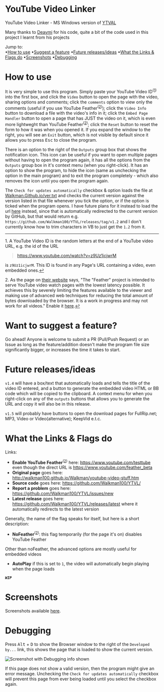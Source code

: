 ﻿YouTube Video Linker
====

YouTube Video Linker - MS Windows version of [YTVAL](http://walkman100.github.io/Walkman/youtube-video-stuff.htm)

Many thanks to [Deavmi](http://github.com/Deavmi) for his code, quite a bit of the code used in this project I learnt from his projects

Jump to:  
•<a href="#how-to-use">How to use</a> 
•<a href="#want-to-suggest-a-feature">Suggest a feature</a> 
•<a href="#future-releasesideas">Future releases/ideas</a> 
•<a href="#what-the-links--flags-do">What the Links & Flags do</a> 
•<a href="http://walkman100.github.io/Walkman/YTVL/">Screenshots</a> 
•<a href="#debugging">Debugging</a>

How to use
====
It is very simple to use this program. Simply paste your YouTube Video ID<sup>(<a href="#f-note-1" name="ref1" id="ref1">1</a>)</sup> into the first box, and click the `Video` button to open the page with the video, sharing options and comments; click the `comments` option to view only the comments (useful if you use YouTube Feather<sup>(<a href="#f-note-2" name="ref2" id="ref2">2</a>)</sup>); click the `Video Info` button to download a file with the video's info in it; click the `Embed Page Handler` button to open a page that has JUST the video on it, which is even more lightweght than YouTube Feather<sup>(<a href="#f-note-2" name="ref2" id="ref2">2</a>)</sup>; click the `Reset` button to reset the form to how it was  when you opened it. If you expand the window to the right, you will see an `Exit` button, which is not visible by default since it allows you to press <kbd>Esc</kbd> to close the program.

There is an option to the right of the `Outputs` group box that shows the notification icon. This icon can be useful if you want to open multiple pages without having to open the program again, it has all the options from the `Outputs` group box in it's context menu (when you right-click). It has an option to show the program, to hide the icon (same as unchecking the option in the main program) and to exit the program completely - which also removes the icon until you open the program again.

The `Check for updates automatically` checkbox & option loads the file at [Walkman.Github.io/ver.txt](http://walkman100.github.io/Walkman/YTVL/ver.txt) and checks the current version against the version listed in that file whenever you tick the option, or if the option is ticked when the program opens. I have future plans for it instead to load the url [here](http://github.com/Walkman100/YTVL/releases/latest) instead, since that is automatically redirected to the current version by GitHub, but that would return e.g. `https://github.com/Walkman100/YTVL/releases/tag/v1.2` and I don't currently know how to trim characters in VB to just get the `1.2` from it.
___
<a name="f-note-1" id="f-note-1">1</a>. A YouTube Video ID is the random letters at the end of a YouTube video URL, e.g. the id of the URL
> https://www.youtube.com/watch?v=z9Uz1icjwrM

is `z9Uz1icjwrM`. This ID is found in any Page's URL containing a video, even embedded ones.<a href="#ref1" title="Jump back to footnote 1 above.">↩</a>

<a name="f-note-2" id="f-note-2">2</a>. As the page on [their website](https://www.youtube.com/feather_beta) says, "The "Feather" project is intended to serve YouTube video watch pages with the lowest latency possible. It achieves this by severely limiting the features available to the viewer and making use of advanced web techniques for reducing the total amount of bytes downloaded by the browser. It is a work in progress and may not work for all videos." Enable it [here](https://www.youtube.com/feather_beta).<a href="#ref2" title="Jump back to footnote 2">↩</a>

Want to suggest a feature?
====
Go ahead! Anyone is welcome to submit a PR (Pull/Push Request) or an Issue as long as the feature/addition doesn't make the program file size significantly bigger, or increases the time it takes to start.

Future releases/ideas
====
`v1.4` will have a box/text that automatically loads and tells the title of the video ID entered, and a button to generate the embedded video HTML or BB code which will be copied to the clipboard. A context menu for when you right-click on any of the `outputs` buttons that allows you to generate the URL and copy it will also be in this release.

`v1.5` will probably have buttons to open the download pages for FullRip.net; MP3, Video or Video(alternative); KeepVid e.t.c.

What the Links & Flags do
====
Links:
* **Enable YouTube Feather**<sup>(<a href="#f-note-2" name="ref2" id="ref2">2</a>)</sup> here: https://www.youtube.com/testtube even though the direct URL is https://www.youtube.com/feather_beta
* **Original page** goes here: http://walkman100.github.io/Walkman/youtube-video-stuff.htm
* **Source code** goes here: https://github.com/Walkman100/YTVL/
* **Report a problem** goes here: https://github.com/Walkman100/YTVL/issues/new
* **Latest release** goes here: https://github.com/Walkman100/YTVL/releases/latest where it automatically redirects to the latest version

Generally, the name of the flag speaks for itself, but here is a short description:
* **NoFeather**<sup>(<a href="#f-note-2" name="ref2" id="ref2">2</a>)</sup>: this flag temporarily (for the page it's on) disables YouTube Feather

Other than noFeather, the advanced options are mostly useful for embedded videos
* **AutoPlay** if this is set to `1`, the video will automatically begin playing when the page loads

***_<kbd>`WIP`</kbd>_***

Screenshots
====
Screenshots available <a href="http://walkman100.github.io/Walkman/YTVL/">here</a>.

Debugging
====
Press <kbd>Alt</kbd> + <kbd>D</kbd> to show the Browser window to the right of the `Developed by...` link, this shows the page that is loaded to show the current version.

![Screenshot with Debugging info shown](http://walkman100.github.io/Walkman/YTVL/AdvancedOptionsWithDebugKeyCombinationPressed.png "Screenshot with Debugging info shown")

If this page does not show a valid version, then the program might give an error message. Unchecking the `Check for updates automatically` checkbox will prevent this page from ever being loaded until you select the checkbox again.
